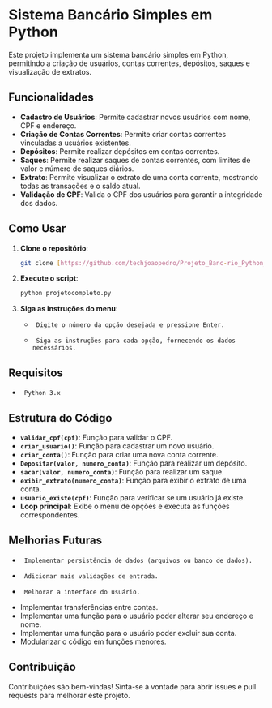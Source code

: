 # Sistema Bancário Simples em Python

Este projeto implementa um sistema bancário simples em Python, permitindo a criação de usuários, contas correntes, depósitos, saques e visualização de extratos.

## Funcionalidades

-   **Cadastro de Usuários**: Permite cadastrar novos usuários com nome, CPF e endereço.
-   **Criação de Contas Correntes**: Permite criar contas correntes vinculadas a usuários existentes.
-   **Depósitos**: Permite realizar depósitos em contas correntes.
-   **Saques**: Permite realizar saques de contas correntes, com limites de valor e número de saques diários.
-   **Extrato**: Permite visualizar o extrato de uma conta corrente, mostrando todas as transações e o saldo atual.
-   **Validação de CPF**: Valida o CPF dos usuários para garantir a integridade dos dados.

## Como Usar

1.  **Clone o repositório**:

    ```bash
    git clone [https://github.com/techjoaopedro/Projeto_Banc-rio_Python_Completo.git](https://github.com/techjoaopedro/Projeto_Banc-rio_Python_Completo.git)
    ```

2.  **Execute o script**:

    ```bash
    python projetocompleto.py
    ```

3.  **Siga as instruções do menu**:

    -      Digite o número da opção desejada e pressione Enter.
    -      Siga as instruções para cada opção, fornecendo os dados necessários.

## Requisitos

-      Python 3.x

## Estrutura do Código

-   **`validar_cpf(cpf)`**: Função para validar o CPF.
-   **`criar_usuario()`**: Função para cadastrar um novo usuário.
-   **`criar_conta()`**: Função para criar uma nova conta corrente.
-   **`Depositar(valor, numero_conta)`**: Função para realizar um depósito.
-   **`sacar(valor, numero_conta)`**: Função para realizar um saque.
-   **`exibir_extrato(numero_conta)`**: Função para exibir o extrato de uma conta.
-   **`usuario_existe(cpf)`**: Função para verificar se um usuário já existe.
-   **Loop principal**: Exibe o menu de opções e executa as funções correspondentes.

## Melhorias Futuras

-      Implementar persistência de dados (arquivos ou banco de dados).
-      Adicionar mais validações de entrada.
-      Melhorar a interface do usuário.
-   Implementar transferências entre contas.
-   Implementar uma função para o usuário poder alterar seu endereço e nome.
-   Implementar uma função para o usuário poder excluir sua conta.
-   Modularizar o código em funções menores.

## Contribuição

Contribuições são bem-vindas! Sinta-se à vontade para abrir issues e pull requests para melhorar este projeto.